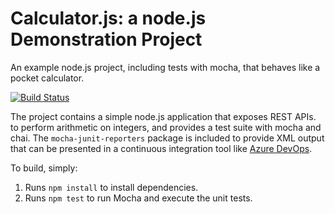 Calculator.js: a node.js Demonstration Project
==============================================
An example node.js project, including tests with mocha, that behaves like
a pocket calculator.

[![Build Status](https://dev.azure.com/mdomingue/Labs/_apis/build/status/Labs?branchName=master)](https://dev.azure.com/mdomingue/Labs/_build/latest?definitionId=36&branchName=master)

The project contains a simple node.js application that exposes REST APIs.
to perform arithmetic on integers, and provides a test suite with mocha
and chai.  The `mocha-junit-reporters` package is included to provide XML
output that can be presented in a continuous integration tool like
[Azure DevOps](https://azure.com/devops).

To build, simply:

1. Runs `npm install` to install dependencies.
2. Runs `npm test` to run Mocha and execute the unit tests.

